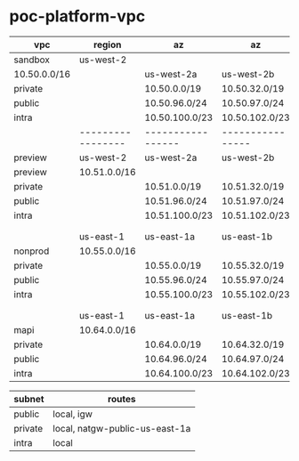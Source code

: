 # poc-platform-vpc

vpc          | region          | az              | az             | az             
-------------|-----------------|-----------------|----------------|-----------------
sandbox      | us-west-2       |                 |                |
10.50.0.0/16 |                 | us-west-2a      |   us-west-2b   |  us-west-2c
private      |                 | 10.50.0.0/19    | 10.50.32.0/19  | 10.50.64.0/19
public       |                 | 10.50.96.0/24   | 10.50.97.0/24  | 10.50.98.0/24
intra        |                 | 10.50.100.0/23  | 10.50.102.0/23 | 10.50.104.0/23
             |-----------------|-----------------|----------------|-----------------
preview   | us-west-2       | us-west-2a      |   us-west-2b   |  us-west-2c
preview   | 10.51.0.0/16    |                 |                |
private   |                 | 10.51.0.0/19    | 10.51.32.0/19  | 10.51.64.0/19
public    |                 | 10.51.96.0/24   | 10.51.97.0/24  | 10.51.98.0/24
intra     |                 | 10.51.100.0/23  | 10.51.102.0/23 | 10.51.104.0/2
          |                 |                 |                |
          |                 |                 |                |
          | us-east-1       | us-east-1a      |   us-east-1b   |  us-east-1c       
nonprod   | 10.55.0.0/16    |                 |                |
private   |                 | 10.55.0.0/19    | 10.55.32.0/19  | 10.55.64.0/19
public    |                 | 10.55.96.0/24   | 10.55.97.0/24  | 10.55.98.0/24
intra     |                 | 10.55.100.0/23  | 10.55.102.0/23 | 10.55.104.0/23
          |                 |                 |                |
          |                 |                 |                |
          | us-east-1       | us-east-1a      |   us-east-1b   |  us-east-1c
mapi      | 10.64.0.0/16    |                 |                |
private   |                 | 10.64.0.0/19    | 10.64.32.0/19  | 10.64.64.0/19
public    |                 | 10.64.96.0/24   | 10.64.97.0/24  | 10.64.98.0/24
intra     |                 | 10.64.100.0/23  | 10.64.102.0/23 | 10.64.104.0/23


subnet   | routes                         
---------|--------------------------------
public   | local, igw                     
private  | local, natgw-public-us-east-1a 
intra    | local                          

